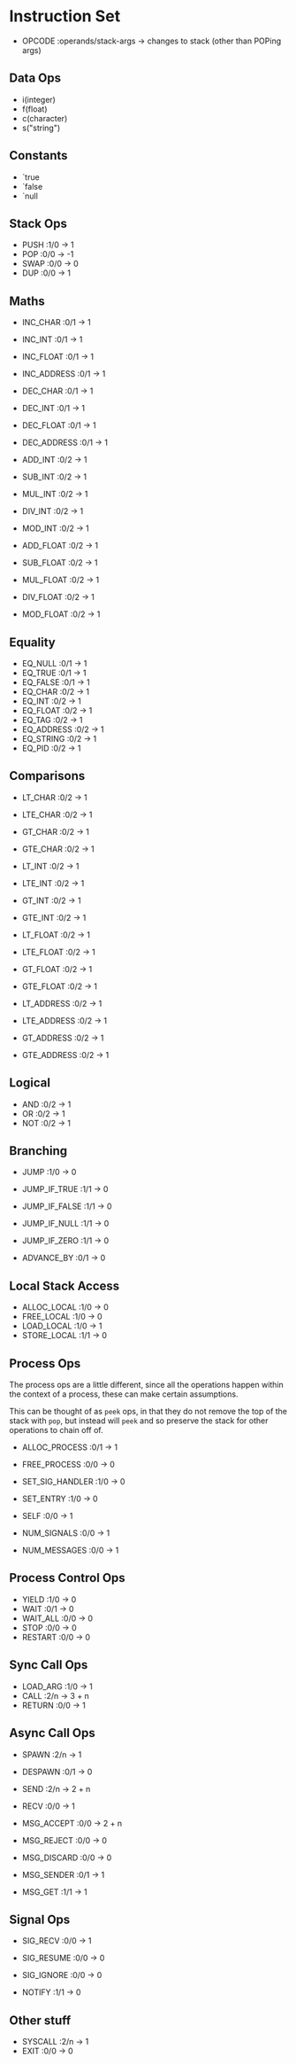 <!---------------------------------------------------------------------------->
# Instruction Set
<!---------------------------------------------------------------------------->

- OPCODE :operands/stack-args -> changes to stack (other than POPing args)

<!---------------------------------------------------------------------------->
## Data Ops
<!---------------------------------------------------------------------------->

- i(integer)
- f(float)
- c(character)
- s("string")

<!---------------------------------------------------------------------------->
## Constants
<!---------------------------------------------------------------------------->

- `true
- `false
- `null

<!---------------------------------------------------------------------------->
## Stack Ops
<!---------------------------------------------------------------------------->

- PUSH :1/0 ->  1
- POP  :0/0 -> -1
- SWAP :0/0 ->  0
- DUP  :0/0 ->  1

<!---------------------------------------------------------------------------->
## Maths
<!---------------------------------------------------------------------------->

- INC_CHAR    :0/1 -> 1
- INC_INT     :0/1 -> 1
- INC_FLOAT   :0/1 -> 1
- INC_ADDRESS :0/1 -> 1

- DEC_CHAR    :0/1 -> 1
- DEC_INT     :0/1 -> 1
- DEC_FLOAT   :0/1 -> 1
- DEC_ADDRESS :0/1 -> 1

- ADD_INT     :0/2 -> 1
- SUB_INT     :0/2 -> 1
- MUL_INT     :0/2 -> 1
- DIV_INT     :0/2 -> 1
- MOD_INT     :0/2 -> 1

- ADD_FLOAT   :0/2 -> 1
- SUB_FLOAT   :0/2 -> 1
- MUL_FLOAT   :0/2 -> 1
- DIV_FLOAT   :0/2 -> 1
- MOD_FLOAT   :0/2 -> 1

<!---------------------------------------------------------------------------->
## Equality
<!---------------------------------------------------------------------------->

- EQ_NULL     :0/1 -> 1
- EQ_TRUE     :0/1 -> 1
- EQ_FALSE    :0/1 -> 1
- EQ_CHAR     :0/2 -> 1
- EQ_INT      :0/2 -> 1
- EQ_FLOAT    :0/2 -> 1
- EQ_TAG      :0/2 -> 1
- EQ_ADDRESS  :0/2 -> 1
- EQ_STRING   :0/2 -> 1
- EQ_PID      :0/2 -> 1

<!---------------------------------------------------------------------------->
## Comparisons
<!---------------------------------------------------------------------------->

- LT_CHAR     :0/2 -> 1
- LTE_CHAR    :0/2 -> 1
- GT_CHAR     :0/2 -> 1
- GTE_CHAR    :0/2 -> 1

- LT_INT      :0/2 -> 1
- LTE_INT     :0/2 -> 1
- GT_INT      :0/2 -> 1
- GTE_INT     :0/2 -> 1

- LT_FLOAT    :0/2 -> 1
- LTE_FLOAT   :0/2 -> 1
- GT_FLOAT    :0/2 -> 1
- GTE_FLOAT   :0/2 -> 1

- LT_ADDRESS  :0/2 -> 1
- LTE_ADDRESS :0/2 -> 1
- GT_ADDRESS  :0/2 -> 1
- GTE_ADDRESS :0/2 -> 1

<!---------------------------------------------------------------------------->
## Logical
<!---------------------------------------------------------------------------->

- AND :0/2 -> 1
- OR  :0/2 -> 1
- NOT :0/2 -> 1

<!---------------------------------------------------------------------------->
## Branching
<!---------------------------------------------------------------------------->

- JUMP          :1/0 -> 0
- JUMP_IF_TRUE  :1/1 -> 0
- JUMP_IF_FALSE :1/1 -> 0
- JUMP_IF_NULL  :1/1 -> 0
- JUMP_IF_ZERO  :1/1 -> 0

- ADVANCE_BY    :0/1 -> 0

<!---------------------------------------------------------------------------->
## Local Stack Access
<!---------------------------------------------------------------------------->

- ALLOC_LOCAL :1/0 -> 0
- FREE_LOCAL  :1/0 -> 0
- LOAD_LOCAL  :1/0 -> 1
- STORE_LOCAL :1/1 -> 0

<!---------------------------------------------------------------------------->
## Process Ops
<!---------------------------------------------------------------------------->

The process ops are a little different, since all the operations happen
within the context of a process, these can make certain assumptions.

This can be thought of as `peek` ops, in that they do not remove the top
of the stack with `pop`, but instead will `peek` and so preserve the
stack for other operations to chain off of.

- ALLOC_PROCESS   :0/1 -> 1
- FREE_PROCESS    :0/0 -> 0

- SET_SIG_HANDLER :1/0 -> 0
- SET_ENTRY       :1/0 -> 0

- SELF            :0/0 -> 1

- NUM_SIGNALS     :0/0 -> 1
- NUM_MESSAGES    :0/0 -> 1

<!---------------------------------------------------------------------------->
## Process Control Ops
<!---------------------------------------------------------------------------->

- YIELD       :1/0 -> 0
- WAIT        :0/1 -> 0
- WAIT_ALL    :0/0 -> 0
- STOP        :0/0 -> 0
- RESTART     :0/0 -> 0

<!---------------------------------------------------------------------------->
## Sync Call Ops
<!---------------------------------------------------------------------------->

- LOAD_ARG   :1/0 -> 1
- CALL       :2/n -> 3 + n
- RETURN     :0/0 -> 1

<!---------------------------------------------------------------------------->
## Async Call Ops
<!---------------------------------------------------------------------------->

- SPAWN       :2/n -> 1
- DESPAWN     :0/1 -> 0

- SEND        :2/n -> 2 + n
- RECV        :0/0 -> 1

- MSG_ACCEPT  :0/0 -> 2 + n
- MSG_REJECT  :0/0 -> 0
- MSG_DISCARD :0/0 -> 0

- MSG_SENDER  :0/1 -> 1
- MSG_GET     :1/1 -> 1

<!---------------------------------------------------------------------------->
## Signal Ops
<!---------------------------------------------------------------------------->
- SIG_RECV    :0/0 -> 1
- SIG_RESUME  :0/0 -> 0
- SIG_IGNORE  :0/0 -> 0

- NOTIFY      :1/1 -> 0

<!---------------------------------------------------------------------------->
## Other stuff
<!---------------------------------------------------------------------------->

- SYSCALL     :2/n -> 1
- EXIT        :0/0 -> 0

<!---------------------------------------------------------------------------->


